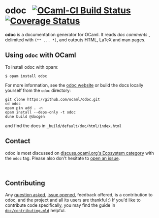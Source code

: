 # odoc &nbsp; [![OCaml-CI Build Status](https://img.shields.io/endpoint?url=https%3A%2F%2Fci.ocamllabs.io%2Fbadge%2Focaml%2Fodoc%2Fmaster&logo=ocaml)](https://ci.ocamllabs.io/github/ocaml/odoc) [![Coverage Status](https://coveralls.io/repos/github/ocaml/odoc/badge.svg)](https://coveralls.io/github/ocaml/odoc)

**odoc** is a documentation generator for OCaml. It reads *doc comments* ,
delimited with `(** ... *)`, and outputs HTML, LaTeX and man pages.

## Using `odoc` with OCaml

To install odoc with opam:

```
$ opam install odoc
```

For more information, see the [odoc website](https://ocaml.github.io/odoc) or build
the docs locally yourself from the `odoc` directory:

```
git clone https://github.com/ocaml/odoc.git
cd odoc
opam pin add . -n
opam install --deps-only -t odoc
dune build @docgen
```

and find the docs in `_build/default/doc/html/index.html`

## Contact

odoc is most discussed on [discuss.ocaml.org's Ecosystem category][discourse] with the `odoc` tag.
Please also don't hesitate to [open an issue][issues].

<br/>

## Contributing

Any [question asked](#contact), [issue opened][issues], feedback offered, is a
contribution to odoc, and the project and all its users are thankful :) If
you'd like to contribute code specifically, you may find the guide in
[`doc/contributing.mld`][contributing.mld] helpful.

[discourse]: https://discuss.ocaml.org/c/eco
[issues]: https://github.com/ocaml/odoc/issues/new
[contributing.mld]: https://ocaml.github.io/odoc/contributing.html
